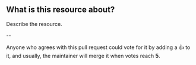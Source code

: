 ## What is this resource about?

Describe the resource.

--

Anyone who agrees with this pull request could vote for it by adding a :+1: to it, and usually, the maintainer will merge it when votes reach **5**.